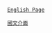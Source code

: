 [`English Page`](https://zutek3134.github.io/Zutek3134/)

[`國文介面`](https://zutek3134.github.io/Zutek3134/zh-TW)